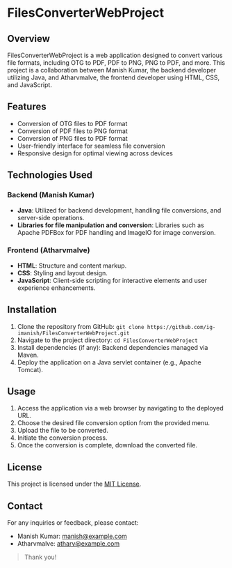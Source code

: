 # FilesConverterWebProject

## Overview
FilesConverterWebProject is a web application designed to convert various file formats, including OTG to PDF, PDF to PNG, PNG to PDF, and more. This project is a collaboration between Manish Kumar, the backend developer utilizing Java, and Atharvmalve, the frontend developer using HTML, CSS, and JavaScript.

## Features
- Conversion of OTG files to PDF format
- Conversion of PDF files to PNG format
- Conversion of PNG files to PDF format
- User-friendly interface for seamless file conversion
- Responsive design for optimal viewing across devices

## Technologies Used
### Backend (Manish Kumar)
- **Java**: Utilized for backend development, handling file conversions, and server-side operations.
- **Libraries for file manipulation and conversion**: Libraries such as Apache PDFBox for PDF handling and ImageIO for image conversion.

### Frontend (Atharvmalve)
- **HTML**: Structure and content markup.
- **CSS**: Styling and layout design.
- **JavaScript**: Client-side scripting for interactive elements and user experience enhancements.

## Installation
1. Clone the repository from GitHub: `git clone https://github.com/ig-imanish/FilesConverterWebProject.git`
2. Navigate to the project directory: `cd FilesConverterWebProject`
3. Install dependencies (if any): Backend dependencies managed via Maven.
4. Deploy the application on a Java servlet container (e.g., Apache Tomcat).

## Usage
1. Access the application via a web browser by navigating to the deployed URL.
2. Choose the desired file conversion option from the provided menu.
3. Upload the file to be converted.
4. Initiate the conversion process.
5. Once the conversion is complete, download the converted file.

## License
This project is licensed under the [MIT License](https://itzmanish.tech/).

## Contact
For any inquiries or feedback, please contact:
- Manish Kumar: manish@example.com
- Atharvmalve: atharv@example.com

> Thank you!

